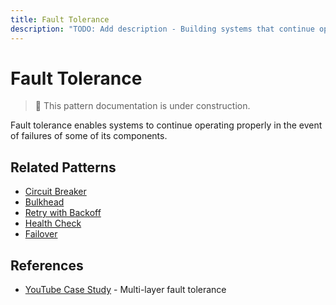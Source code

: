 ```yaml
---
title: Fault Tolerance
description: "TODO: Add description - Building systems that continue operating despite failures"
---
```


# Fault Tolerance

> 🚧 This pattern documentation is under construction.

Fault tolerance enables systems to continue operating properly in the event of failures of some of its components.

## Related Patterns
- [Circuit Breaker](circuit-breaker.md)
- [Bulkhead](bulkhead.md)
- [Retry with Backoff](retry-backoff.md)
- [Health Check](health-check.md)
- [Failover](failover.md)

## References
- [YouTube Case Study](../case-studies/youtube.md) - Multi-layer fault tolerance
